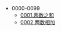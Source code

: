 - 0000-0099
  - [0001.两数之和](/solution/0000-0099/0001.Two%20Sum/README.md)
  - [0002.两数相加](/solution/0000-0099/0002.Add%20Two%20Numbers/README.md)